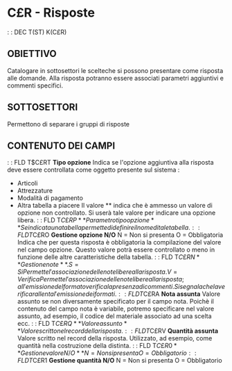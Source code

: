 # C£R - Risposte
 :  : DEC T(ST) K(C£R)
## OBIETTIVO
Catalogare in sottosettori le scelteche si possono presentare come risposta alle domande. Alla risposta potranno essere associati parametri aggiuntivi e commenti specifici.
## SOTTOSETTORI
Permettono di separare i gruppi di risposte
## CONTENUTO DEI CAMPI
 :  : FLD T$C£RT **Tipo opzione**
Indica se l'opzione aggiuntiva alla risposta deve essere controllata come oggetto presente sul sistema : 
-    Articoli
-    Attrezzature
-    Modalità di pagamento
-    Altra tabella a piacere
Il valore ** indica che è ammesso un valore di opzione non controllato. Si userà tale valore per indicare una opzione libera.
 :  : FLD T$C£RP **Parametro tipo opzione**
Se indicata una tabella permette di definire il nome di tale tabella.
 :  : FLD T$C£RO **Gestione opzione N/O**
N =  Non si presenta
O =  Obbligatoria
Indica che per questa risposta è obbligatoria la compilazione del valore nel campo opzione. Questo valore potrà essere controllato o meno in funzione delle altre caratteristiche della tabella.
 :  : FLD T$C£RN **Gestione note**
.    S = Si
Permette l'associazione delle note libere alla risposta
.    V = Verifica
Permette l'associazione delle note libere alla risposta; all'emissione del formato verifica la presenza di commenti.
Si segnala che la verifica rallenta l'emissione dei formati.
 :  : FLD T$C£RA **Nota assunta**
Valore assunto se non diversamente specificato per il campo nota. Poichè il contenuto del campo nota è variabile, potremo specificare nel valore assunto, ad esempio, il codice del materiale associato ad una scelta ecc.
 :  : FLD T$C£RQ **Valore assunto**
Valore scritto nel record della risposta.
 :  : FLD T$C£RV **Quantità assunta**
Valore scritto nel record della risposta. Utilizzato, ad esempio, come quantità nella costruzione della distinta.
 :  : FLD T$C£R0 **Gestione valore N/O**
N =  Non si presenta
O =  Obbligatorio
 :  : FLD T$C£R1 **Gestione quantità N/O**
N =  Non si presenta
O =  Obbligatorio
